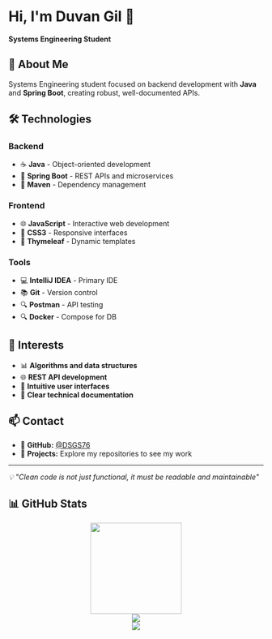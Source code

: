 # Hi, I'm Duvan Gil 👋

**Systems Engineering Student**

## 🚀 About Me

Systems Engineering student focused on backend development with **Java** and **Spring Boot**, creating robust, well-documented APIs.

## 🛠️ Technologies

### **Backend**
- ☕ **Java** - Object-oriented development
- 🍃 **Spring Boot** - REST APIs and microservices
- 🔧 **Maven** - Dependency management

### **Frontend**
- 🌐 **JavaScript** - Interactive web development
- 🎨 **CSS3** - Responsive interfaces
- 📄 **Thymeleaf** - Dynamic templates

### **Tools**
- 💻 **IntelliJ IDEA** - Primary IDE
- 📚 **Git** - Version control
- 🔍 **Postman** - API testing
- 🔍 **Docker** - Compose for DB

## 🎯 Interests

- 📊 **Algorithms and data structures**
- 🌐 **REST API development**
- 🎨 **Intuitive user interfaces**
- 📖 **Clear technical documentation**

## 📫 Contact

- 📧 **GitHub:** [@DSGS76](https://github.com/DSGS76)
- 💼 **Projects:** Explore my repositories to see my work

---

*💡 "Clean code is not just functional, it must be readable and maintainable"*

## 📊 GitHub Stats

<div align="center">
  <a href="https://github.com/DSGS76">
    <img height="180em" src="https://github-readme-stats-eight-theta.vercel.app/api?username=DSGS76&show_icons=true&theme=algolia&include_all_commits=true&count_private=true"/>
  </a>
  <br>
  <a href="https://git.io/streak-stats">
    <img src="https://github-readme-streak-stats.herokuapp.com?user=DSGS76&theme=transparent&hide_border=true&border_radius=5&date_format=j%20M%5B%20Y%5D&mode=weekly" />
  </a>
  <br>
  <a>
    <img src="https://github-readme-stats.vercel.app/api/top-langs/?username=DSGS76&layout=compact&theme=algoria" />
  </a>
</div>
